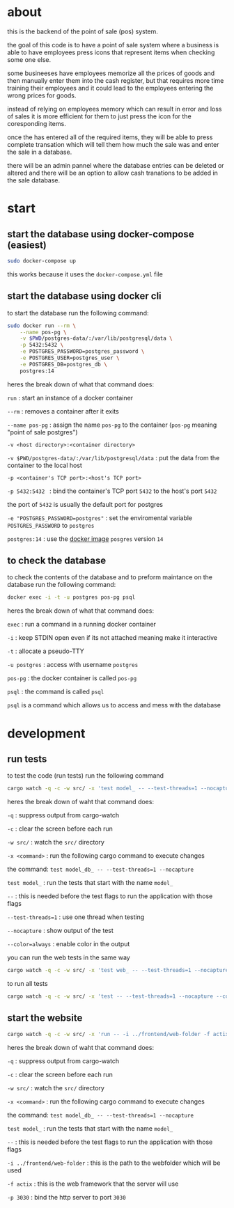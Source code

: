 # about
this is the backend of the point of sale (pos) system.

the goal of this code is to have a point of sale system where a business is able to have employees press icons that represent items when checking some one else.

some busineeses have employees memorize all the prices of goods and then manually enter them into the cash register, but that requires more time training their employees and it could lead to the employees entering the wrong prices for goods.

instead of relying on employees memory which can result in error and loss of sales it is more efficient for them to just press the icon for the coresponding items.

once the has entered all of the required items, they will be able to press complete transation which will tell them how much the sale was and enter the sale in a database.

there will be an admin pannel where the database entries can be deleted or altered and there will be an option to allow cash tranations to be added in the sale database.

# start
## start the database using docker-compose (easiest)
```sh
sudo docker-compose up
```
this works because it uses the `docker-compose.yml` file

## start the database using docker cli
to start the database run the following command:
```sh
sudo docker run --rm \
	--name pos-pg \
	-v $PWD/postgres-data/:/var/lib/postgresql/data \
	-p 5432:5432 \
	-e POSTGRES_PASSWORD=postgres_password \
	-e POSTGRES_USER=postgres_user \
	-e POSTGRES_DB=postgres_db \
	postgres:14
```
heres the break down of what that command does:

`run` : start an instance of a docker container

`--rm` :  removes a container after it exits

`--name pos-pg` : assign the name `pos-pg` to the container (`pos-pg` meaning "point of sale postgres")

`-v <host directory>:<container directory>`

`-v $PWD/postgres-data/:/var/lib/postgresql/data` :  put the data from the container to the local host

`-p <container's TCP port>:<host's TCP port>`

`-p 5432:5432 ` : bind the container's TCP port `5432` to the host's port `5432`

the port of `5432` is usually the default port for postgres

`-e "POSTGRES_PASSWORD=postgres"` : set the enviromental variable `POSTGRES_PASSWORD` to `postgres`


`postgres:14` : use the [docker image](https://hub.docker.com/_/postgres) `posgres` version `14`

## to check the database
to check the contents of the database and to preform maintance on the database run the following command:
```sh
docker exec -i -t -u postgres pos-pg psql
```
heres the break down of what that command does:

`exec` : run a command in a running docker container

`-i` : keep STDIN open even if its not attached meaning make it interactive

`-t` : allocate a pseudo-TTY

`-u postgres` : access with username `postgres`

`pos-pg` : the docker container is called `pos-pg`

`psql` : the command is called `psql`

`psql` is a command which allows us to access and mess with the database

# development
## run tests
to test the code (run tests) run the following command
```sh
cargo watch -q -c -w src/ -x 'test model_ -- --test-threads=1 --nocapture --color=always'
```
heres the break down of waht that command does:

`-q` : suppress output from cargo-watch

`-c` : clear the screen before each run

`-w src/` : watch the `src/` directory

`-x <command>` : run the following cargo command to execute changes

the command: `test model_db_ -- --test-threads=1 --nocapture`

`test model_` : run the tests that start with the name `model_`

`--` : this is needed before the test flags to run the application with those flags

`--test-threads=1` : use one thread when testing

`--nocapture` : show output of the test

`--color=always` : enable color in the output

you can run the web tests in the same way
```sh
cargo watch -q -c -w src/ -x 'test web_ -- --test-threads=1 --nocapture --color=always'
```

to run all tests
```sh
cargo watch -q -c -w src/ -x 'test -- --test-threads=1 --nocapture --color=always'
```

## start the website
```sh
cargo watch -q -c -w src/ -x 'run -- -i ../frontend/web-folder -f actix -p 3030'
```
heres the break down of waht that command does:

`-q` : suppress output from cargo-watch

`-c` : clear the screen before each run

`-w src/` : watch the `src/` directory

`-x <command>` : run the following cargo command to execute changes

the command: `test model_db_ -- --test-threads=1 --nocapture`

`test model_` : run the tests that start with the name `model_`

`--` : this is needed before the test flags to run the application with those flags

`-i ../frontend/web-folder` : this is the path to the webfolder which will be used

`-f actix` : this is the web framework that the server will use

`-p 3030` : bind the http server to port `3030`